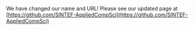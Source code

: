 We have changed our name and URL! Please see our updated page at [https://github.com/SINTEF-AppliedCompSci](https://github.com/SINTEF-AppliedCompSci)
